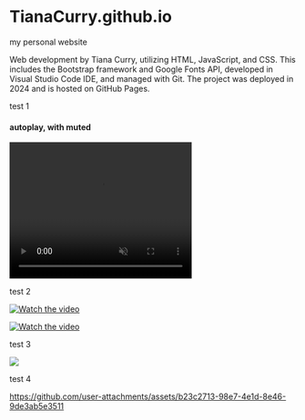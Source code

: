 # TianaCurry.github.io
 my personal website

 Web development by Tiana Curry, utilizing HTML, JavaScript, and CSS. This includes the Bootstrap framework and Google Fonts API, developed in Visual Studio Code IDE, and managed with Git. The project was deployed in 2024 and is hosted on GitHub Pages.

test 1

<h4>autoplay, with muted</h4>
<video autoplay muted loop width="320" height="240" controls>
  <source src="https://github.com/user-attachments/assets/b23c2713-98e7-4e1d-8e46-9de3ab5e3511" type="video/mp4">
  <p>Your browser does not support the video element.</p>
</video>

test 2

[![Watch the video](https://raw.githubusercontent.com/username/repository/branch/path/to/thumbnail.jpg)](https://raw.githubusercontent.com/username/repository/branch/path/to/video.mp4)

[![Watch the video](https://user-images.githubusercontent.com/TianaCurry/TianaCurry.github.io/images/readme-media/mobile-view-1.png)](https://github.com/user-attachments/assets/b23c2713-98e7-4e1d-8e46-9de3ab5e3511)

test 3

![](https://github.com/user-attachments/assets/b23c2713-98e7-4e1d-8e46-9de3ab5e3511)

test 4

https://github.com/user-attachments/assets/b23c2713-98e7-4e1d-8e46-9de3ab5e3511
